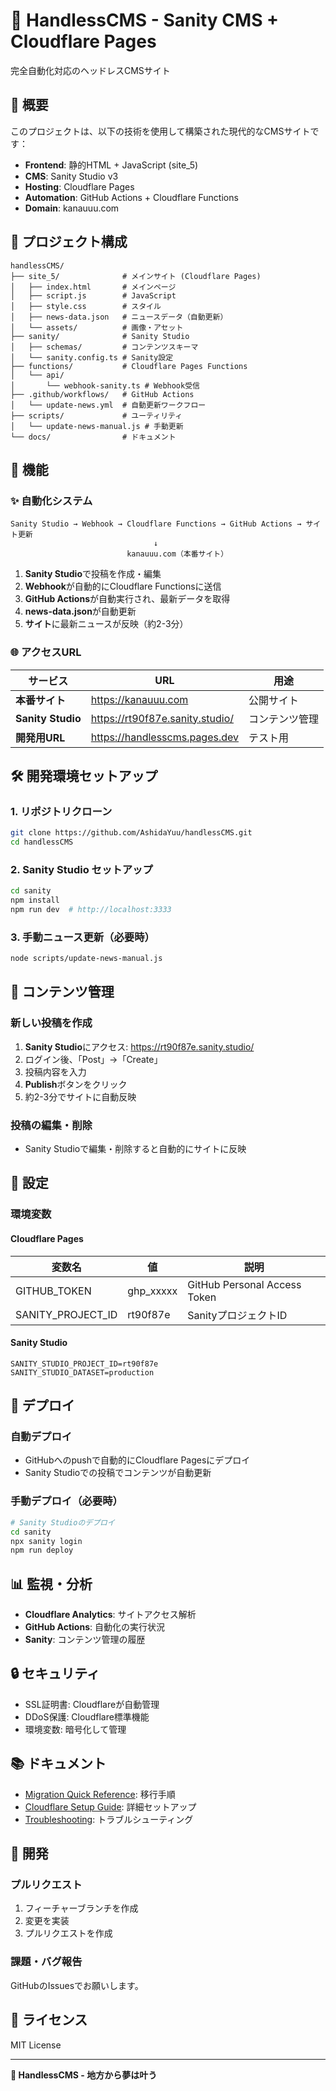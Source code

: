 # 🚀 HandlessCMS - Sanity CMS + Cloudflare Pages

完全自動化対応のヘッドレスCMSサイト

## 📖 概要

このプロジェクトは、以下の技術を使用して構築された現代的なCMSサイトです：

- **Frontend**: 静的HTML + JavaScript (site_5)
- **CMS**: Sanity Studio v3
- **Hosting**: Cloudflare Pages
- **Automation**: GitHub Actions + Cloudflare Functions
- **Domain**: kanauuu.com

## 🚀 プロジェクト構成

```
handlessCMS/
├── site_5/              # メインサイト (Cloudflare Pages)
│   ├── index.html       # メインページ
│   ├── script.js        # JavaScript
│   ├── style.css        # スタイル
│   ├── news-data.json   # ニュースデータ（自動更新）
│   └── assets/          # 画像・アセット
├── sanity/              # Sanity Studio
│   ├── schemas/         # コンテンツスキーマ
│   └── sanity.config.ts # Sanity設定
├── functions/           # Cloudflare Pages Functions
│   └── api/
│       └── webhook-sanity.ts # Webhook受信
├── .github/workflows/   # GitHub Actions
│   └── update-news.yml  # 自動更新ワークフロー
├── scripts/             # ユーティリティ
│   └── update-news-manual.js # 手動更新
└── docs/                # ドキュメント
```

## 🎯 機能

### ✨ 自動化システム

```
Sanity Studio → Webhook → Cloudflare Functions → GitHub Actions → サイト更新
                                ↓
                          kanauuu.com（本番サイト）
```

1. **Sanity Studio**で投稿を作成・編集
2. **Webhook**が自動的にCloudflare Functionsに送信
3. **GitHub Actions**が自動実行され、最新データを取得
4. **news-data.json**が自動更新
5. **サイト**に最新ニュースが反映（約2-3分）

### 🌐 アクセスURL

| サービス | URL | 用途 |
|---------|-----|------|
| **本番サイト** | https://kanauuu.com | 公開サイト |
| **Sanity Studio** | https://rt90f87e.sanity.studio/ | コンテンツ管理 |
| **開発用URL** | https://handlesscms.pages.dev | テスト用 |

## 🛠️ 開発環境セットアップ

### 1. リポジトリクローン

```bash
git clone https://github.com/AshidaYuu/handlessCMS.git
cd handlessCMS
```

### 2. Sanity Studio セットアップ

```bash
cd sanity
npm install
npm run dev  # http://localhost:3333
```

### 3. 手動ニュース更新（必要時）

```bash
node scripts/update-news-manual.js
```

## 📝 コンテンツ管理

### 新しい投稿を作成

1. **Sanity Studio**にアクセス: https://rt90f87e.sanity.studio/
2. ログイン後、「Post」→「Create」
3. 投稿内容を入力
4. **Publish**ボタンをクリック
5. 約2-3分でサイトに自動反映

### 投稿の編集・削除

- Sanity Studioで編集・削除すると自動的にサイトに反映

## 🔧 設定

### 環境変数

#### Cloudflare Pages

| 変数名 | 値 | 説明 |
|--------|-----|------|
| GITHUB_TOKEN | ghp_xxxxx | GitHub Personal Access Token |
| SANITY_PROJECT_ID | rt90f87e | SanityプロジェクトID |

#### Sanity Studio

```env
SANITY_STUDIO_PROJECT_ID=rt90f87e
SANITY_STUDIO_DATASET=production
```

## 🚀 デプロイ

### 自動デプロイ

- GitHubへのpushで自動的にCloudflare Pagesにデプロイ
- Sanity Studioでの投稿でコンテンツが自動更新

### 手動デプロイ（必要時）

```bash
# Sanity Studioのデプロイ
cd sanity
npx sanity login
npm run deploy
```

## 📊 監視・分析

- **Cloudflare Analytics**: サイトアクセス解析
- **GitHub Actions**: 自動化の実行状況
- **Sanity**: コンテンツ管理の履歴

## 🔒 セキュリティ

- SSL証明書: Cloudflareが自動管理
- DDoS保護: Cloudflare標準機能
- 環境変数: 暗号化して管理

## 📚 ドキュメント

- [Migration Quick Reference](docs/migration-quick-reference.md): 移行手順
- [Cloudflare Setup Guide](docs/cloudflare-pages-setup.md): 詳細セットアップ
- [Troubleshooting](docs/cloudflare-troubleshooting.md): トラブルシューティング

## 🤝 開発

### プルリクエスト

1. フィーチャーブランチを作成
2. 変更を実装
3. プルリクエストを作成

### 課題・バグ報告

GitHubのIssuesでお願いします。

## 📄 ライセンス

MIT License

---

**🌟 HandlessCMS - 地方から夢は叶う**